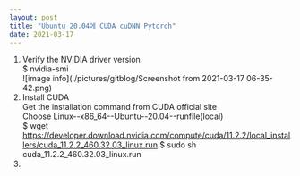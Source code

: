 ```yaml
---
layout: post
title: "Ubuntu 20.04에 CUDA cuDNN Pytorch"
date: 2021-03-17
---
```


1. Verify the NVIDIA driver version <br/>
   $ nvidia-smi <br/>
   ![image info](./pictures/gitblog/Screenshot from 2021-03-17 06-35-42.png)
2. Install CUDA <br/>
   Get the installation command from CUDA official site <br/>
   Choose Linux--x86_64--Ubuntu--20.04--runfile(local) <br/>
   $ wget https://developer.download.nvidia.com/compute/cuda/11.2.2/local_installers/cuda_11.2.2_460.32.03_linux.run
   $ sudo sh cuda_11.2.2_460.32.03_linux.run
3. 
